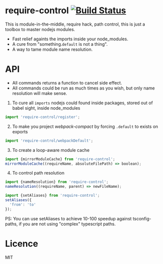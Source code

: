 # require-control [![Build Status](https://secure.travis-ci.org/theKashey/require-control.svg)](http://travis-ci.org/theKashey/require-control)

This is module-in-the-middle, require hack, path control, this is just a toolbox to master nodejs modules.

- Fast relief againts the imports inside your  node_modules. 
- A cure from "something.`default` is not a thing".
- A way to tame module name resolution.

# API
- All commands returns a function to cancel side effect.
- All commands could be run as much times as you wish, but only name resolution will make sense.

1. To cure all `imports` nodejs could found inside  packages, stored out of babel sight, inside node_modules
```js
import 'require-control/register';
```

2. To make you project _webpack-compact_ by forcing `.default` to exists on exports
```js
import 'require-control/webpackDefault';
```

3. To create a loop-aware module cache
```js
import {mirrorModuleCache} from 'require-control';
mirrorModuleCache((requireName, absoluteFilePath) => boolean);
```

4. To control path resolution
```js
import {nameResolution} from 'require-control';
nameResolution((requireName, parent) => newFileName);

import {setAliases} from 'require-control';
setAliases({
  'from': 'to'
});
```
PS: You can use setAliases to achieve 10-100 speedup against tsconfig-paths, if you are not using "complex" typescript paths. 

# Licence
MIT